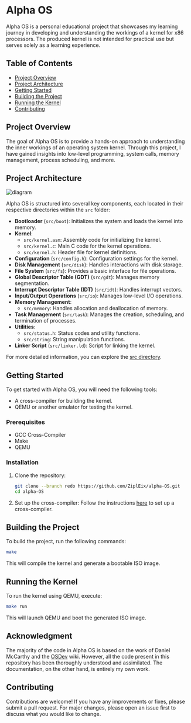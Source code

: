 # Alpha OS

Alpha OS is a personal educational project that showcases my learning journey in developing and understanding the workings of a kernel for x86 processors. The produced kernel is not intended for practical use but serves solely as a learning experience.

## Table of Contents

- [Project Overview](#project-overview)
- [Project Architecture](#project-architecture)
- [Getting Started](#getting-started)
- [Building the Project](#building-the-project)
- [Running the Kernel](#running-the-kernel)
- [Contributing](#contributing)

## Project Overview

The goal of Alpha OS is to provide a hands-on approach to understanding the inner workings of an operating system kernel. Through this project, I have gained insights into low-level programming, system calls, memory management, process scheduling, and more.

## Project Architecture

![diagram](https://github.com/user-attachments/assets/83c46e10-b5ed-44ce-831b-745d3fdcf599)

Alpha OS is structured into several key components, each located in their respective directories within the `src` folder:

- **Bootloader** (`src/boot`): Initializes the system and loads the kernel into memory.
- **Kernel**:
  - `src/kernel.asm`: Assembly code for initializing the kernel.
  - `src/kernel.c`: Main C code for the kernel operations.
  - `src/kernel.h`: Header file for kernel definitions.
- **Configuration** (`src/config.h`): Configuration settings for the kernel.
- **Disk Management** (`src/disk`): Handles interactions with disk storage.
- **File System** (`src/fs`): Provides a basic interface for file operations.
- **Global Descriptor Table (GDT)** (`src/gdt`): Manages memory segmentation.
- **Interrupt Descriptor Table (IDT)** (`src/idt`): Handles interrupt vectors.
- **Input/Output Operations** (`src/io`): Manages low-level I/O operations.
- **Memory Management**:
  - `src/memory`: Handles allocation and deallocation of memory.
- **Task Management** (`src/task`): Manages the creation, scheduling, and termination of processes.
- **Utilities**:
  - `src/status.h`: Status codes and utility functions.
  - `src/string`: String manipulation functions.
- **Linker Script** (`src/linker.ld`): Script for linking the kernel.

For more detailed information, you can explore the [src directory](https://github.com/ZiplEix/alpha-OS/tree/redo/src).

## Getting Started

To get started with Alpha OS, you will need the following tools:

- A cross-compiler for building the kernel.
- QEMU or another emulator for testing the kernel.

### Prerequisites

- GCC Cross-Compiler
- Make
- QEMU

### Installation

1. Clone the repository:
    ```sh
    git clone --branch redo https://github.com/ZiplEix/alpha-OS.git
    cd alpha-OS
    ```

2. Set up the cross-compiler:
    Follow the instructions [here](https://wiki.osdev.org/GCC_Cross-Compiler) to set up a cross-compiler.

## Building the Project

To build the project, run the following commands:

```sh
make
```

This will compile the kernel and generate a bootable ISO image.

## Running the Kernel

To run the kernel using QEMU, execute:

```sh
make run
```

This will launch QEMU and boot the generated ISO image.

## Acknowledgment

The majority of the code in Alpha OS is based on the work of Daniel McCarthy and the [OSDev](https://wiki.osdev.org/) wiki. However, all the code present in this repository has been thoroughly understood and assimilated. The documentation, on the other hand, is entirely my own work.

## Contributing

Contributions are welcome! If you have any improvements or fixes, please submit a pull request. For major changes, please open an issue first to discuss what you would like to change.
